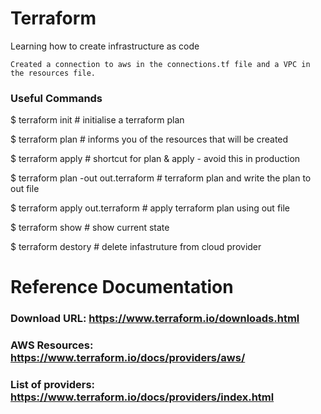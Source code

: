 # Terraform
Learning how to create infrastructure as code
```
Created a connection to aws in the connections.tf file and a VPC in the resources file.
```
### Useful Commands
$ terraform init                                  # initialise a terraform plan

$ terraform plan                                  # informs you of the resources that will be created

$ terraform apply                                 # shortcut for plan & apply - avoid this in production

$ terraform plan -out out.terraform               # terraform plan and write the plan to out file

$ terraform apply out.terraform                   # apply terraform plan using out file

$ terraform show                                  # show current state

$ terraform destory                               # delete infastruture from cloud provider

# Reference Documentation
### Download URL: https://www.terraform.io/downloads.html
### AWS Resources: https://www.terraform.io/docs/providers/aws/
### List of providers: https://www.terraform.io/docs/providers/index.html
